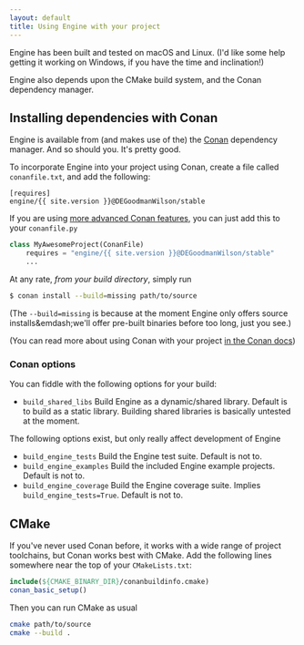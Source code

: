 ```yaml
---
layout: default
title: Using Engine with your project
---
```


Engine has been built and tested on macOS and Linux. (I'd like some help getting it working on Windows, if you have the time and inclination!)

Engine also depends upon the CMake build system, and the Conan dependency manager.

## Installing dependencies with Conan

Engine is available from (and makes use of the) the [Conan](https://www.conan.io) dependency manager. And so should you. It's pretty good.

To incorporate Engine into your project using Conan, create a file called `conanfile.txt`, and add the following:

```
[requires]
engine/{{ site.version }}@DEGoodmanWilson/stable
```

If you are using [more advanced Conan features](http://docs.conan.io/en/latest/conanfile_py.html), you can just add this to your `conanfile.py`

```python
class MyAwesomeProject(ConanFile)
    requires = "engine/{{ site.version }}@DEGoodmanWilson/stable"
    ...
```

At any rate, _from your build directory_, simply run

```bash
$ conan install --build=missing path/to/source
```

(The `--build=missing` is because at the moment Engine only offers source installs&emdash;we'll offer pre-built binaries before too long, just you see.)

(You can read more about using Conan with your project [in the Conan docs](http://docs.conan.io/en/latest/))

### Conan options

You can fiddle with the following options for your build:
 
* `build_shared_libs` Build Engine as a dynamic/shared library. Default is to build as a static library. Building shared libraries is basically untested at the moment.

The following options exist, but only really affect development of Engine

* `build_engine_tests` Build the Engine test suite. Default is not to.
* `build_engine_examples` Build the included Engine example projects. Default is not to.
* `build_engine_coverage` Build the Engine coverage suite. Implies `build_engine_tests=True`. Default is not to.

## CMake

If you've never used Conan before, it works with a wide range of project toolchains, but Conan works best with CMake. Add the following lines somewhere near the top of your `CMakeLists.txt`:

```cmake
include(${CMAKE_BINARY_DIR}/conanbuildinfo.cmake)
conan_basic_setup()
```

Then you can run CMake as usual

```bash
cmake path/to/source
cmake --build .
```